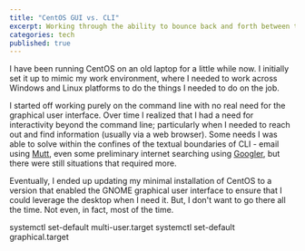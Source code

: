 ```yaml
---
title: "CentOS GUI vs. CLI"
excerpt: Working through the ability to bounce back and forth between the command line and a graphical user interface.
categories: tech
published: true
---
```

I have been running CentOS on an old laptop for a little while now. I initially set it up to mimic my work environment, where I needed to work across Windows and Linux platforms to do the things I needed to do on the job. 

I started off working purely on the command line with no real need for the graphical user interface. Over time I realized that I had a need for interactivity beyond the command line; particularly when I needed to reach out and find information (usually via a web browser). Some needs I was able to solve within the confines of the textual boundaries of CLI - email using [Mutt](http://www.mutt.org), even some preliminary internet searching using [Googler](https://github.com/jarun/googler), but there were still situations that required more. 

Eventually, I ended up updating my minimal installation of CentOS to a version that enabled the GNOME graphical user interface to ensure that I could leverage the desktop when I need it. But, I don't want to go there all the time. Not even, in fact, most of the time. 

systemctl set-default multi-user.target
systemctl set-default graphical.target
